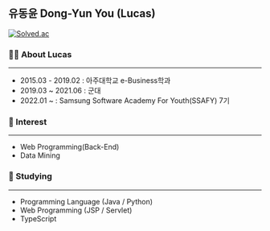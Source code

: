 ## 유동윤 Dong-Yun You (Lucas)

[![Solved.ac](http://mazassumnida.wtf/api/v2/generate_badge?boj=ydy1107)](https://solved.ac/ydy1107)

### 👨‍💼 About Lucas

---

* 2015.03 - 2019.02 : 아주대학교 e-Business학과
* 2019.03 ~ 2021.06 : 군대
* 2022.01 ~ : Samsung Software Academy For Youth(SSAFY) 7기


### 👀 Interest

---

* Web Programming(Back-End)
* Data Mining



### 🌱 Studying

---

* Programming Language (Java / Python)
* Web Programming (JSP / Servlet)
* TypeScript


